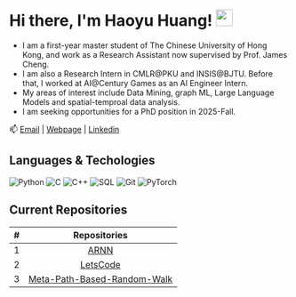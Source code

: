 # Hi there, I'm Haoyu Huang! <img src="https://raw.githubusercontent.com/MartinHeinz/MartinHeinz/master/wave.gif" width="30px">

- I am a first-year master student of The Chinese University of Hong Kong, and work as a Research Assistant now supervised by Prof. James Cheng.
- I am also a Research Intern in CMLR@PKU and INSIS@BJTU. Before that, I worked at AI@Century Games as an AI Engineer Intern.
- My areas of interest include Data Mining, graph ML, Large Language Models and spatial-temproal data analysis.
- I am seeking opportunities for a PhD position in 2025-Fall.

📫 [Email](mailto:haoyuhuang@bjtu.edu.cn) | [Webpage](https://hhy-huang.github.io/) | [Linkedin](https://www.linkedin.com/in/%E6%B5%A9%E7%A6%B9-%E9%BB%84-68416b291/)

## Languages & Techologies

![Python](https://img.shields.io/badge/-Python-000?&logo=Python)
![C](https://img.shields.io/badge/-C-000?&logo=C)
![C++](https://img.shields.io/badge/-C++-000?&logo=c%2b%2b&logoColor=00599C)
![SQL](https://img.shields.io/badge/-SQL-000?&logo=MySQL)
![Git](https://img.shields.io/badge/-git-000?&logo=git)
![PyTorch](https://img.shields.io/badge/-PyTorch-000?&logo=PyTorch)

## Current Repositories

| # |                                                              Repositories                                                              |
| :-: | :------------------------------------------------------------------------------------------------------------------------------------: |
| 1 | [ARNN](https://github.com/hhy-huang/ARNN) |
| 2 | [LetsCode](https://github.com/hhy-huang/LetsCode?tab=readme-ov-file) |
| 3 | [Meta-Path-Based-Random-Walk](https://github.com/hhy-huang/Meta-Path-Based-Random-Walk) |
